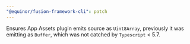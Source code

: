 ```yaml
---
"@equinor/fusion-framework-cli": patch
---
```


Ensures App Assets plugin emits source as `Uint8Array`, previously it was emitting as `Buffer`, which was not catched by `Typescript` < 5.7.
